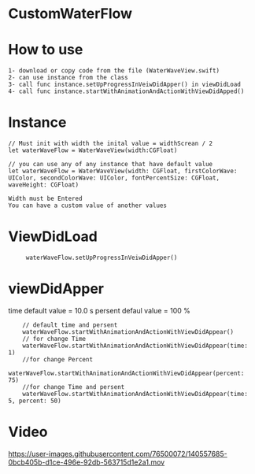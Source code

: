 # CustomWaterFlow
 
# How to use 

   
    1- download or copy code from the file (WaterWaveView.swift)
    2- can use instance from the class 
    3- call func instance.setUpProgressInVeiwDidApper() in viewDidLoad
    4- call func instance.startWithAnimationAndActionWithViewDidApped() 
    


# Instance 
    
    // Must init with width the inital value = widthScrean / 2
    let waterWaveFlow = WaterWaveView(width:CGFloat) 
    
    // you can use any of any instance that have default value
    let waterWaveFlow = WaterWaveView(width: CGFloat, firstColorWave: UIColor, secondColorWave: UIColor, fontPercentSize: CGFloat, waveHeight: CGFloat)
 
    Width must be Entered
    You can have a custom value of another values
 
 # ViewDidLoad  
 
         waterWaveFlow.setUpProgressInVeiwDidApper() 
 
 # viewDidApper
 
 time default value = 10.0 s
 persent defaul value = 100 %
 
        // default time and persent
        waterWaveFlow.startWithAnimationAndActionWithViewDidAppear()
        // for change Time 
        waterWaveFlow.startWithAnimationAndActionWithViewDidAppear(time: 1)
        //for change Percent
        waterWaveFlow.startWithAnimationAndActionWithViewDidAppear(percent: 75)
        //for change Time and persent
        waterWaveFlow.startWithAnimationAndActionWithViewDidAppear(time: 5, percent: 50)
        
        
# Video 
 
 https://user-images.githubusercontent.com/76500072/140557685-0bcb405b-d1ce-496e-92db-563715d1e2a1.mov
       
       
